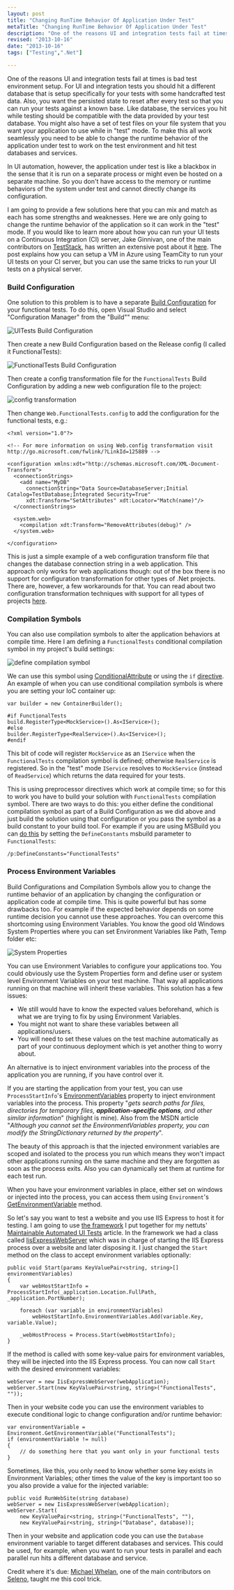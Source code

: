 ```yaml
--- 
layout: post
title: "Changing RunTime Behavior Of Application Under Test"
metaTitle: "Changing RunTime Behavior Of Application Under Test"
description: "One of the reasons UI and integration tests fail at times is bad test environment. In this article I explain a few ideas for setting up your test environment properly."
revised: "2013-10-16"
date: "2013-10-16"
tags: ["Testing",".Net"]

---
```


One of the reasons UI and integration tests fail at times is bad test environment setup. For UI and integration tests you should hit a different database that is setup specifically for your tests with some handcrafted test data. Also, you want the persisted state to reset after every test so that you can run your tests against a known base. Like database, the services you hit while testing should be compatible with the data provided by your test database. You might also have a set of test files on your file system that you want your application to use while in "test" mode. To make this all work seamlessly you need to be able to change the runtime behavior of the application under test to work on the test environment and hit test databases and services. 

In UI automation, however, the application under test is like a blackbox in the sense that it is run on a separate process or might even be hosted on a separate machine. So you don't have access to the memory or runtime behaviors of the system under test and cannot directly change its configuration.

I am going to provide a few solutions here that you can mix and match as each has some strengths and weaknesses. Here we are only going to change the runtime behavior of the application so it can work in the "test" mode. If you would like to learn more about how you can run your UI tests on a Continuous Integration (CI) server, Jake Ginnivan, one of the main contributors on [TestStack](http://teststack.net), has written an extensive post about it [here](http://jake.ginnivan.net/teamcity-ui-test-agent). The post explains how you can setup a VM in Azure using TeamCity to run your UI tests on your CI server, but you can use the same tricks to run your UI tests on a physical server.

### Build Configuration
One solution to this problem is to have a separate <a href="http://msdn.microsoft.com/en-us/library/kkz9kefa(v=vs.110).aspx">Build Configuration</a> for your functional tests. To do this, open Visual Studio and select "Configuration Manager" from the "Build"" menu:

![UITests Build Configuration](/get/changing-runtime-behavior-for-tests/build-configuration.PNG)

Then create a new Build Configuration based on the Release config (I called it FunctionalTests):

![FunctionalTests Build Configuration](/get/changing-runtime-behavior-for-tests/new-build-config.PNG)

Then create a config transformation file for the `FunctionalTests` Build Configuration by adding a new web configuration file to the project:

![config transformation](/get/changing-runtime-behavior-for-tests/functionaltests-web-config.PNG)

Then change `Web.FunctionalTests.config` to add the configuration for the functional tests, e.g.:

	<?xml version="1.0"?>
	
	<!-- For more information on using Web.config transformation visit http://go.microsoft.com/fwlink/?LinkId=125889 -->
	
	<configuration xmlns:xdt="http://schemas.microsoft.com/XML-Document-Transform">
	  <connectionStrings>
	    <add name="MyDB"
	      connectionString="Data Source=DatabaseServer;Initial Catalog=TestDatabase;Integrated Security=True"
	      xdt:Transform="SetAttributes" xdt:Locator="Match(name)"/>
	  </connectionStrings>
	
	  <system.web>
	    <compilation xdt:Transform="RemoveAttributes(debug)" />
	  </system.web>
	
	</configuration>

This is just a simple example of a web configuration transform file that changes the database connection string in a web application. This approach only works for web applications though: out of the box there is no support for configuration transformation for other types of .Net projects. There are, however, a few workarounds for that. You can read about two configuration transformation techniques with support for all types of projects [here](/transform-app-config-and-web-config).

### Compilation Symbols
You can also use compilation symbols to alter the application behaviors at compile time. Here I am defining a `FunctionalTests` conditional compilation symbol in my project's build settings:

![define compilation symbol](/get/changing-runtime-behavior-for-tests/define-compilation-symbol.PNG)

We can use this symbol using <a href="http://msdn.microsoft.com/en-us/library/system.diagnostics.conditionalattribute(v=vs.100).aspx">ConditionalAttribute</a> or using the `if` <a href="http://msdn.microsoft.com/en-us/library/vstudio/4y6tbswk(v=vs.110).aspx">directive</a>. An example of when you can use conditional compilation symbols is where you are setting your IoC container up:

	var builder = new ContainerBuilder();
	
	#if FunctionalTests
	build.RegisterType<MockService>().As<IService>();
	#else
	builder.RegisterType<RealService>().As<IService>();
	#endif

This bit of code will register `MockService` as an `IService` when the `FunctionalTests` compilation symbol is defined; otherwise `RealService` is registered. So in the "test" mode `IService` resolves to `MockService` (instead of `ReadService`) which returns the data required for your tests.

This is using preprocessor directives which work at compile time; so for this to work you have to build your solution with `FunctionalTests` compilation symbol. There are two ways to do this: you either define the conditional compilation symbol as part of a Build Configuration as we did above and just build the solution using that configuration or you pass the symbol as a build constant to your build tool. For example if you are using MSBuild you can [do this](http://stackoverflow.com/a/480207) by setting the `DefineConstants` msbuild parameter to `FunctionalTests`:

	/p:DefineConstants="FunctionalTests"

### Process Environment Variables
Build Configurations and Compilation Symbols allow you to change the runtime behavior of an application by changing the configuration or application code at compile time. This is quite powerful but has some drawbacks too. For example if the expected behavior depends on some runtime decision you cannot use these approaches. You can overcome this shortcoming using Environment Variables. You know the good old Windows System Properties where you can set Environment Variables like Path, Temp folder etc:

![System Properties](/get/changing-runtime-behavior-for-tests/win-environment-variables.PNG)

You can use Environment Variables to configure your applications too. You could obviously use the System Properties form and define user or system level Environment Variables on your test machine. That way all applications running on that machine will inherit these variables. This solution has a few issues: 

 * We still would have to know the expected values beforehand, which is what we are trying to fix by using Environment Variables. 
 * You might not want to share these variables between all applications/users. 
 * You will need to set these values on the test machine automatically as part of your continuous deployment which is yet another thing to worry about.
 
An alternative is to inject environment variables into the process of the application you are running, if you have control over it. 

If you are starting the application from your test, you can use `ProcessStartInfo`'s [EnvironmentVariables](http://msdn.microsoft.com/en-us/library/system.diagnostics.processstartinfo.environmentvariables.aspx) property to inject environment variables into the process. This property "*gets search paths for files, directories for temporary files, **application-specific options**, and other similar information*" (highlight is mine). Also from the MSDN article "*Although you cannot set the EnvironmentVariables property, you can modify the StringDictionary returned by the property*".

The beauty of this approach is that the injected environment variables are scoped and isolated to the process you run which means they won't impact other applications running on the same machine and they are forgotten as soon as the process exits. Also you can dynamically set them at runtime for each test run.

When you have your environment variables in place, either set on windows or injected into the process, you can access them using `Environment`'s [GetEnvironmentVariable](http://msdn.microsoft.com/en-us/library/77zkk0b6.aspx) method.

So let's say you want to test a website and you use IIS Express to host it for testing. I am going to use [the framework](https://github.com/tutsplus/maintainable-automated-ui-tests/tree/master/src/MvcMusicStore.FunctionalTests/Framework) I put together for my nettuts' [Maintainable Automated UI Tests](http://net.tutsplus.com/tutorials/maintainable-automated-ui-tests/) article. In the framework we had a class called [IisExpressWebServer](https://github.com/tutsplus/maintainable-automated-ui-tests/blob/master/src/MvcMusicStore.FunctionalTests/Framework/IisExpressWebServer.cs) which was in charge of starting the IIS Express process over a website and later disposing it. I just changed the `Start` method on the class to accept environment variables optionally:
	
	public void Start(params KeyValuePair<string, string>[] environmentVariables)
	{
	    var webHostStartInfo = ProcessStartInfo(_application.Location.FullPath, _application.PortNumber);
	
	    foreach (var variable in environmentVariables)
	        webHostStartInfo.EnvironmentVariables.Add(variable.Key, variable.Value);
	
	    _webHostProcess = Process.Start(webHostStartInfo);
	}
	
If the method is called with some key-value pairs for environment variables, they will be injected into the IIS Express process. You can now call `Start` with the desired environment variables:

	webServer = new IisExpressWebServer(webApplication);
	webServer.Start(new KeyValuePair<string, string>("FunctionalTests", ""));

Then in your website code you can use the environment variables to execute conditional logic to change configuration and/or runtime behavior:

	var environmentVariable = Environment.GetEnvironmentVariable("FunctionalTests");
	if (environmentVariable != null)
	{
		// do something here that you want only in your functional tests
	}	

Sometimes, like this, you only need to know whether some key exists in Environment Variables; other times the value of the key is important too so you also provide a value for the injected variable:

	public void RunWebSite(string database)
	webServer = new IisExpressWebServer(webApplication);
	webServer.Start(
		new KeyValuePair<string, string>("FunctionalTests", ""), 
		new KeyValuePair<string, string>("Database", database));

Then in your website and application code you can use the `Database` environment variable to target different databases and services. This could be used, for example, when you want to run your tests in parallel and each parallel run hits a different database and service.

Credit where it's due: [Michael Whelan](http://michael-whelan.net/), one of the main contributors on [Seleno](https://github.com/TestStack/TestStack.Seleno), taught me this cool trick.
